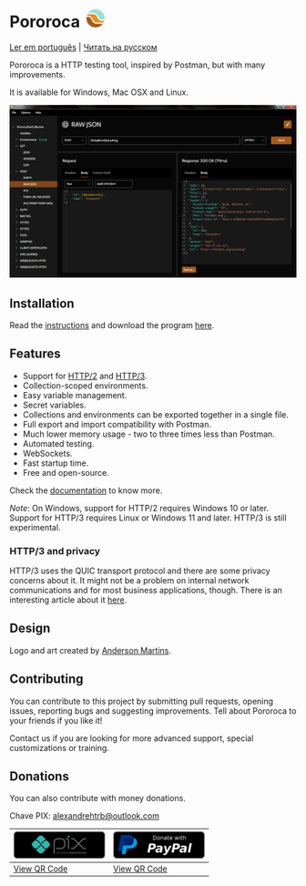  <h1>Pororoca <img style="margin: 4px 0 0 4px" height="32" src="pororoca.png" alt="Pororoca Logo"/></h1>

[Ler em português](README_pt.md) | [Читать на русском](README_ru.md)

Pororoca is a HTTP testing tool, inspired by Postman, but with many improvements.

It is available for Windows, Mac OSX and Linux.

![ExampleScreen](./misc/example_screen_en.png)

## Installation

Read the [instructions](https://pororoca.io/docs/installation) and download the program [here](https://github.com/alexandrehtrb/Pororoca/releases).

## Features

* Support for [HTTP/2](https://http2.github.io/) and [HTTP/3](https://developers.cloudflare.com/http3/).
* Collection-scoped environments.
* Easy variable management.
* Secret variables.
* Collections and environments can be exported together in a single file.
* Full export and import compatibility with Postman.
* Much lower memory usage - two to three times less than Postman.
* Automated testing.
* WebSockets.
* Fast startup time.
* Free and open-source.

Check the [documentation](https://pororoca.io/docs/) to know more.

*Note*: On Windows, support for HTTP/2 requires Windows 10 or later. Support for HTTP/3 requires Linux or Windows 11 and later. HTTP/3 is still experimental.

### HTTP/3 and privacy

HTTP/3 uses the QUIC transport protocol and there are some privacy concerns about it. It might not be a problem on internal network communications and for most business applications, though. There is an interesting article about it [here](https://svs.informatik.uni-hamburg.de/publications/2019/2019-02-26-Sy-PET_Symposium-A_QUIC_Look_at_Web_Tracking.pdf).

## Design

Logo and art created by [Anderson Martins](https://www.behance.net/am-dsgn).

## Contributing

You can contribute to this project by submitting pull requests, opening issues, reporting bugs and suggesting improvements. Tell about Pororoca to your friends if you like it!

Contact us if you are looking for more advanced support, special customizations or training.

## Donations

You can also contribute with money donations.

Chave PIX: alexandrehtrb@outlook.com

| ![DonateWithPix](./misc/pix_botao_doacao.png) | [![DonateWithPayPal](./misc/paypal_donation_button.png)](https://www.paypal.com/donate/?hosted_button_id=NUADRWF3WNYQ2) |
|--|--|
| [View QR Code](./misc/pix_doacao_qr_code.png) | [View QR Code](./misc/paypal_donation_qr_code.png) |